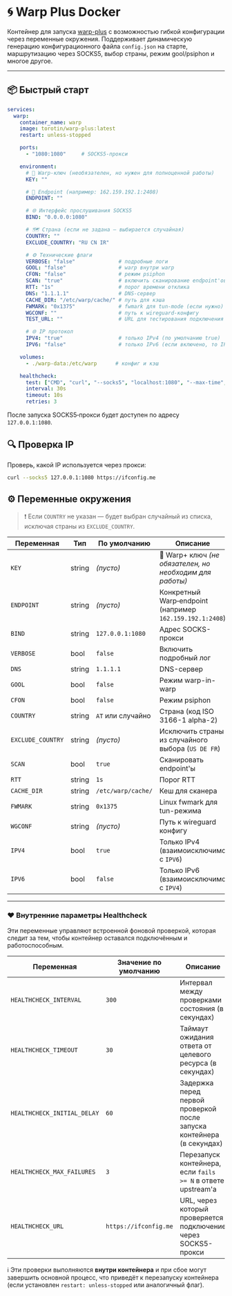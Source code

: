 # 🌀 Warp Plus Docker

Контейнер для запуска [warp-plus](https://github.com/bepass-org/warp-plus) с возможностью гибкой конфигурации через переменные окружения. Поддерживает динамическую генерацию конфигурационного файла `config.json` на старте, маршрутизацию через SOCKS5, выбор страны, режим gool/psiphon и многое другое.

---

## 📦 Быстрый старт

```yml
services:
  warp:
    container_name: warp
    image: torotin/warp-plus:latest
    restart: unless-stopped

    ports:
      - "1080:1080"     # SOCKS5-прокси

    environment:
      # 🔑 Warp-ключ (необязателен, но нужен для полноценной работы)
      KEY: ""

      # 📍 Endpoint (например: 162.159.192.1:2408)
      ENDPOINT: ""

      # 🌐 Интерфейс прослушивания SOCKS5
      BIND: "0.0.0.0:1080"

      # 🗺 Страна (если не задана — выбирается случайная)
      COUNTRY: ""
      EXCLUDE_COUNTRY: "RU CN IR"

      # ⚙️ Технические флаги
      VERBOSE: "false"              # подробные логи
      GOOL: "false"                 # warp внутри warp
      CFON: "false"                 # режим psiphon
      SCAN: "true"                  # включить сканирование endpoint'ов
      RTT: "1s"                     # порог времени отклика
      DNS: "1.1.1.1"                # DNS-сервер
      CACHE_DIR: "/etc/warp/cache/" # путь для кэша
      FWMARK: "0x1375"              # fwmark для tun-mode (если нужно)
      WGCONF: ""                    # путь к wireguard-конфигу
      TEST_URL: ""                  # URL для тестирования подключения

      # 🌐 IP протокол
      IPV4: "true"                  # только IPv4 (по умолчанию true)
      IPV6: "false"                 # только IPv6 (если включено, то IPV4 должно быть false)

    volumes:
      - ./warp-data:/etc/warp      # конфиг и кэш

    healthcheck:
      test: ["CMD", "curl", "--socks5", "localhost:1080", "--max-time", "5", "https://ifconfig.me"]
      interval: 30s
      timeout: 10s
      retries: 3
```
После запуска SOCKS5‑прокси будет доступен по адресу `127.0.0.1:1080`.



## 🔍 Проверка IP

Проверь, какой IP используется через прокси:

```bash
curl --socks5 127.0.0.1:1080 https://ifconfig.me
```


## ⚙️ Переменные окружения
> ❗ Если `COUNTRY` не указан — будет выбран случайный из списка, исключая страны из `EXCLUDE_COUNTRY`.

| Переменная        | Тип    | По умолчанию       | Описание                                                 |
| ----------------- | ------ | ------------------ | -------------------------------------------------------- |
| `KEY`             | string | *(пусто)*          | 🔑 Warp+ ключ *(не обязателен, но необходим для работы)* |
| `ENDPOINT`        | string | *(пусто)*          | Конкретный Warp‑endpoint (например `162.159.192.1:2408`) |
| `BIND`            | string | `127.0.0.1:1080`   | Адрес SOCKS-прокси                                       |
| `VERBOSE`         | bool   | `false`            | Включить подробный лог                                   |
| `DNS`             | string | `1.1.1.1`          | DNS-сервер                                               |
| `GOOL`            | bool   | `false`            | Режим warp-in-warp                                       |
| `CFON`            | bool   | `false`            | Режим psiphon                                            |
| `COUNTRY`         | string | `AT` или случайно  | Страна (код ISO 3166-1 alpha-2)                          |
| `EXCLUDE_COUNTRY` | string | *(пусто)*          | Исключить страны из случайного выбора (`US DE FR`)       |
| `SCAN`            | bool   | `true`             | Сканировать endpoint'ы                                   |
| `RTT`             | string | `1s`               | Порог RTT                                                |
| `CACHE_DIR`       | string | `/etc/warp/cache/` | Кеш для сканера                                          |
| `FWMARK`          | string | `0x1375`           | Linux fwmark для tun-режима                              |
| `WGCONF`          | string | *(пусто)*          | Путь к wireguard конфигу                                 |
| `IPV4`            | bool   | `true`             | Только IPv4 (взаимоисключимо с `IPV6`)                   |
| `IPV6`            | bool   | `false`            | Только IPv6 (взаимоисключимо с `IPV4`)                   |


---

### ❤️ Внутренние параметры Healthcheck

Эти переменные управляют встроенной фоновой проверкой, которая следит за тем, чтобы контейнер оставался подключённым и работоспособным.

| Переменная                  | Значение по умолчанию | Описание                                                              |
| --------------------------- | --------------------- | --------------------------------------------------------------------- |
| `HEALTHCHECK_INTERVAL`      | `300`                 | Интервал между проверками состояния (в секундах)                      |
| `HEALTHCHECK_TIMEOUT`       | `30`                  | Таймаут ожидания ответа от целевого ресурса (в секундах)              |
| `HEALTHCHECK_INITIAL_DELAY` | `60`                  | Задержка перед первой проверкой после запуска контейнера (в секундах) |
| `HEALTHCHECK_MAX_FAILURES`  | `3`                   | Перезапуск контейнера, если `fails >= N` в ответе upstream'а          |
| `HEALTHCHECK_URL`           | `https://ifconfig.me` | URL, через который проверяется подключение через SOCKS5-прокси        |

ℹ️ Эти проверки выполняются **внутри контейнера** и при сбое могут завершить основной процесс, что приведёт к перезапуску контейнера (если установлен `restart: unless-stopped` или аналогичный флаг).
